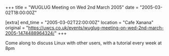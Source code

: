 +++
title = "WUGLUG Meeting on Wed 2nd March 2005"
date = "2005-03-02T18:00:00Z"

[extra]
end_time = "2005-03-02T22:00:00Z"
location = "Cafe Xanana"
original = "https://uwcs.co.uk/events/wuglug-meeting-on-wed-2nd-march-2005-1474488964324/"
+++

Come along to discuss Linux with other users, with a tutorial every week at 8pm

